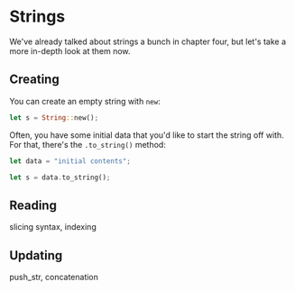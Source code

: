 # Strings

We've already talked about strings a bunch in chapter four, but let's take a
more in-depth look at them now.

## Creating

You can create an empty string with `new`:

```rust
let s = String::new();
```

Often, you have some initial data that you'd like to start the string off with.
For that, there's the `.to_string()` method:

```rust
let data = "initial contents";

let s = data.to_string();
```

## Reading

slicing syntax, indexing

## Updating

push_str, concatenation
